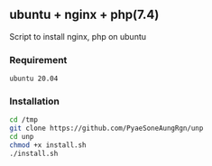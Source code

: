 ## ubuntu + nginx + php(7.4)
Script to install nginx, php on ubuntu

### Requirement
```
ubuntu 20.04
```

### Installation
```bash
cd /tmp
git clone https://github.com/PyaeSoneAungRgn/unp
cd unp
chmod +x install.sh
./install.sh
```